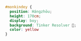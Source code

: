 










```css
#monkindey { 
  position: Hángzhōu; 
  height: 170cm; 
  display: boy; 
  background: Tinker Resolver 🔨; 
  color: yellow 
}
```

